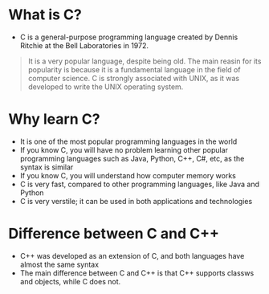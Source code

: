 # What is C?
- C is a general-purpose programming language created by Dennis Ritchie at the Bell Laboratories in 1972.

> It is a very popular language, despite being old. The main reasin for its popularity is because it is a fundamental language in the field of computer science. C is strongly associated with UNIX, as it was developed to write the UNIX operating system.

# Why learn C?
- It is one of the most popular programming languages in the world
- If you know C, you will have no problem learning other popular programming languages such as Java, Python, C++, C#, etc, as the syntax is similar
- If you know C, you will understand how computer memory works
- C is very fast, compared to other programming languages, like Java and Python
- C is very verstile; it can be used in both applications and technologies

# Difference between C and C++
- C++ was developed as an extension of C, and both languages have almost the same syntax
- The main difference between C and C++ is that C++ supports classws and objects, while C does not.